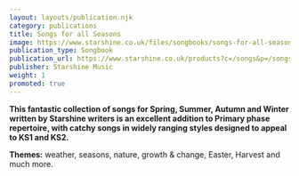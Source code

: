 ```yaml
---
layout: layouts/publication.njk
category: publications
title: Songs for all Seasons
image: https://www.starshine.co.uk/files/songbooks/songs-for-all-seasons/Songs%20For%20All%20Seasons.jpg
publication_type: Songbook
publication_url: https://www.starshine.co.uk/products?c=/songs&p=/songs-for-all-seasons
publisher: Starshine Music
weight: 1
promoted: true
---
```


**This fantastic collection of songs for Spring, Summer, Autumn and Winter written by Starshine writers is an excellent addition to Primary phase repertoire, with catchy songs in widely ranging styles designed to appeal to KS1 and KS2.**

**Themes:** weather, seasons, nature, growth & change, Easter, Harvest and much more.
